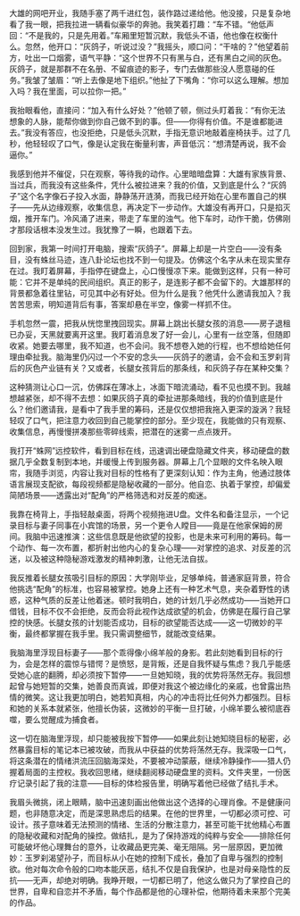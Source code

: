 大雄的网吧开业，我随手塞了两千进红包，装作路过递给他。他没接，只是复杂地看了我一眼，把我拉进一辆看似豪华的奔驰。我笑着打趣：“车不错。“他低声回：“不是我的，只是先用着。”车厢里短暂沉默，我低头不语，他也像在权衡什么。忽然，他开口：“灰鸽子，听说过没？”我摇头，顺口问：“干啥的？”他望着前方，吐出一口烟雾，语气平静：“这个世界不只有黑与白，还有黑白之间的灰色。灰鸽子，就是那群不在名册、不留痕迹的影子，专门去做那些没人愿意碰的任务。”我皱了皱眉：“听上去像是地下组织。”他扯了下嘴角：“你可以这么理解。想加入吗？我在里面，可以拉你一把。”

我抬眼看他，直接问：“加入有什么好处？”他顿了顿，侧过头盯着我：“有你无法想象的人脉，能帮你做到你自己做不到的事。但——你得有价值。不是谁都能进去。”我没有答应，也没拒绝，只是低头沉默，手指无意识地敲着座椅扶手。过了几秒，他轻轻叹了口气，像是认定我在衡量利害，声音低沉：“想清楚再说，我不会逼你。”

我感到他并不催促，只在观察，等待我的动作。心里暗暗盘算：大雄有家族背景、当过兵，而我没有这些条件，凭什么被拉进来？我的价值，又到底是什么？“灰鸽子”这个名字像石子投入水面，静静荡开涟漪，而我已经开始在心里布置自己的棋子——先从边缘观察，收集信息，再决定下一步动作。大雄没有再开口，只是掐灭烟，推开车门。冷风涌了进来，带走了车里的浊气。他下车时，动作干脆，仿佛刚才那段话根本没发生过。我犹豫了一瞬，也跟着下去。

回到家，我第一时间打开电脑，搜索“灰鸽子”。屏幕上却是一片空白——没有条目，没有蛛丝马迹，连八卦论坛也找不到一句提及。仿佛这个名字从未在现实里存在过。我盯着屏幕，手指停在键盘上，心口慢慢凉下来。能做到这样，只有一种可能：它并不是单纯的民间组织。真正的影子，是连影子都不会留下的。大雄那样的背景都急着往里钻，可见其中必有好处。但为什么是我？他凭什么邀请我加入？我苦苦思索，明知道背后有事，答案却悬在半空，像雾一样抓不住。

手机忽然一震，把我从恍惚里拽回现实。屏幕上跳出长腿女孩的消息——房子退租已办妥，天黑就要离开这里。我盯着消息发了好一会儿，心里有一丝空落，但随即收紧。她要去哪里，我不知道，也不会问。我不想卷入她的行程，也不想给她任何理由牵扯我。脑海里仍闪过一个不安的念头——灰鸽子的邀请，会不会和玉罗刹背后的灰色产业链有关？又或者，长腿女孩背后的那条线，和灰鸽子存在某种交集？

这种猜测让心口一沉，仿佛踩在薄冰上，冰面下暗流涌动，看不见也摸不到。我越想越紧张，却不得不去想：如果灰鸽子真的牵扯进那条暗线，我的价值到底是什么？他们邀请我，是看中了我手里的筹码，还是仅仅想把我拖入更深的漩涡？我轻轻叹了口气，把注意力收回到自己能掌控的部分。至少现在，我能做的只有观察、收集信息，再慢慢拼凑那些零碎线索，把潜在的迷雾一点点拨开。

我打开“蛛网”远控软件，看到目标在线，迅速调出硬盘隐藏文件夹，移动硬盘的数据几乎全数复制到本地，并缓慢上传到服务器。屏幕上几个显眼的文件名映入眼帘，我随手浏览，内容让我对目标的性格有了更深刻认知：作为主角，他通过肢体语言展现支配欲，每段视频都是隐秘收藏的一部分。他自恋、执着于掌控，却偏爱简陋场景——透露出对“配角”的严格筛选和对反差的痴迷。

我靠在椅背上，手指轻敲桌面，将两个视频拖进U盘。文件名和备注显示，一个记录目标与妻子同事在小宾馆的场景，另一个更令人瞠目——竟是在他家保姆的房间。我脑中迅速推演：这些信息既是他欲望的投影，也是未来可利用的筹码。每一个动作、每一次布置，都折射出他内心的复杂心理——对掌控的追求、对反差的沉迷，以及被这种隐秘游戏激发的精神刺激，让他无法自拔。

我反推着长腿女孩吸引目标的原因：大学刚毕业，足够单纯，普通家庭背景，符合他挑选“配角”的标准，也容易被掌控。她身上还有一种艺术气息，夹杂着野性的诱惑，这种气质的反差让他着迷。顿时我明白，她的计划几乎必然成功——当她开口借钱，目标不仅不会拒绝，反而会将此视作达成欲望的机会，仿佛是在履行自己掌控的快感。长腿女孩的计划能否成功，目标的欲望能否达成——这一切微妙的平衡，最终都掌握在我手里。我只需调整细节，就能改变结果。

我脑海里浮现目标妻子——那个乖得像小绵羊般的身影。若此刻她看到目标的行为，会是怎样的震惊与错愕？是愤怒，是背叛，还是自我怀疑与焦虑？我几乎能感受她心底的翻腾，却必须按下暂停——一旦她知晓，我的优势将荡然无存。我回想起曾与她短暂的交集，她善良而真诚，即便对我这个被边缘化的亲戚，也曾露出热情的微笑。这让我更加明白，她若知真相，内心的冲击将比任何外力都强烈。目标和她的关系本就紧张，他擅长伪装，这微妙的平衡一旦打破，小绵羊要么被彻底吞噬，要么觉醒成为捕食者。

这一切在脑海里浮现，却只能被我按下暂停——如果此刻让她知晓目标的秘密，必然暴露目标的笔记本已被攻破，而我从中获益的优势将荡然无存。我深吸一口气，将这条潜在的情绪洪流压回脑海深处，不要被冲动蒙蔽，继续冷静操作——猎人仍握着局面的主控权。我收回思绪，继续翻阅移动硬盘里的资料。文件夹里，一份医疗记录引起了我的注意——目标的体检报告里，明确写着他已经做了结扎手术。

我眉头微挑，闭上眼睛，脑中迅速刻画出他做出这个选择的心理肖像。不是健康问题，也非随意决定，而是深思熟虑后的结果。在他的世界里，一切都必须可控、可设计。孩子意味着无法预测的情绪、生活的分散注意力，甚至可能干扰他精心布置的隐秘收藏和对配角的操控。做结扎，是为了保持游戏的纯粹与安全——排除任何可能破坏他心理舞台的意外，让收藏品更完美、毫无阻隔。另一层原因，更加微妙：玉罗刹渴望孙子，而目标从小在她的控制下成长，叠加了自卑与强烈的控制欲。他对每次命令般的口吻本能厌恶，结扎不仅是自我保护，也是对母亲隐性的反抗——无声，却绝对明确。我睁开眼，一切都已明了，他这么做只为了掌控自己的世界，自卑和自恋并不矛盾，每个作品都是他的心理补偿，他期待着未来那个完美的作品。